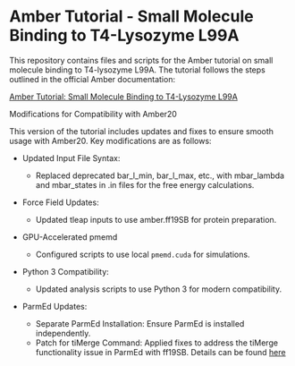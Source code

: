 # Amber Tutorial - Small Molecule Binding to T4-Lysozyme L99A

This repository contains files and scripts for the Amber tutorial on small molecule binding to T4-lysozyme L99A. The tutorial follows the steps outlined in the official Amber documentation:

[Amber Tutorial: Small Molecule Binding to T4-Lysozyme L99A](https://ambermd.org/tutorials/advanced/tutorial9/index.html#home)

Modifications for Compatibility with Amber20

This version of the tutorial includes updates and fixes to ensure smooth usage with Amber20. Key modifications are as follows:
- Updated Input File Syntax:
  - Replaced deprecated bar_l_min, bar_l_max, etc., with mbar_lambda and mbar_states in .in files for the free energy calculations.
 
- Force Field Updates:
  - Updated tleap inputs to use amber.ff19SB for protein preparation.
 
- GPU-Accelerated pmemd
  - Configured scripts to use local `pmemd.cuda` for simulations.
 
- Python 3 Compatibility:
  - Updated analysis scripts to use Python 3 for modern compatibility.
 
- ParmEd Updates:
  - Separate ParmEd Installation: Ensure ParmEd is installed independently.
  - Patch for tiMerge Command: Applied fixes to address the tiMerge functionality issue in ParmEd with ff19SB. Details can be found [here](https://github.com/ParmEd/ParmEd/issues/1169#issuecomment-962680319)
